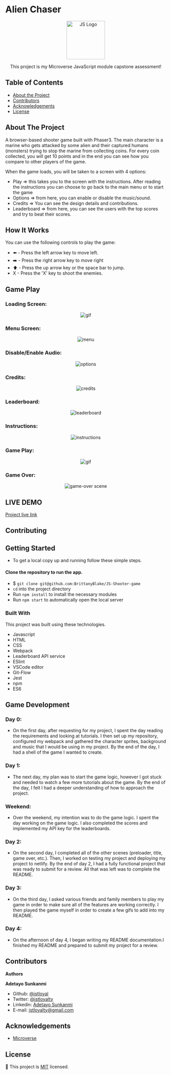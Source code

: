 # Alien Chaser

<!--
*** Thanks for checking out this README Template. If you have a suggestion that would
*** make this better, please fork the repo and create a pull request or simply open
*** an issue with the tag "enhancement".
*** Thanks again! Now go create something AMAZING! :D
-->

<!-- PROJECT SHIELDS -->

<p align="center">
  <a href="https://github.com/ebeagusamuel/to-do-APP">
    <img src="https://res.cloudinary.com/teepublic/image/private/s--7Tt9zji_--/t_Resized%20Artwork/c_fit,g_north_west,h_954,w_954/co_000000,e_outline:48/co_000000,e_outline:inner_fill:48/co_ffffff,e_outline:48/co_ffffff,e_outline:inner_fill:48/co_bbbbbb,e_outline:3:1000/c_mpad,g_center,h_1260,w_1260/b_rgb:eeeeee/c_limit,f_jpg,h_630,q_90,w_630/v1539274051/production/designs/3302114_0.jpg" alt="JS Logo" width="120" height="120">
  </a>

  <p align="center">
    This project is my Microverse JavaScript module capstone assessment!
  </p>
</p>

<!-- TABLE OF CONTENTS -->

## Table of Contents

- [About the Project](#about-the-project)
- [Contributors](#contributors)
- [Acknowledgements](#acknowledgements)
- [License](#license)

## About The Project

A browser-based shooter game built with Phaser3. The main character is a marine who gets attacked by some alien and their captured humans (monsters) trying to stop the marine from collecting coins. For every coin collected, you will get 10 points and in the end you can see how you compare to other players of the game.

When the game loads, you will be taken to a screen with 4 options:
* Play => this takes you to the screen with the instructions. After reading the instructions you can choose to go back to the main menu or to start the game
* Options => from here, you can enable or disable the music/sound.
* Credits => You can see the design details and contributions.
* Leaderboard => from here, you can see the users with the top scores and try to beat their scores.

## How It Works

You can use the following controls to play the game:
* ⬅️ - Press the left arrow key to move left.
* ➡️ - Press the right arrow key to move right
* ⬆️ - Press the up arrow key or the space bar to jump.
* X - Press the 'X' key to shoot the enemies.

## Game Play

### Loading Screen:
<p align="center">
    <img src="./assets/images/" alt="gif" >
</p>

### Menu Screen:
<p align="center">
    <img src="./assets/images/loading.png" alt="menu" >
</p>

### Disable/Enable Audio:
<p align="center">
    <img src="./assets/images/audio.png" alt="options" >
</p>

### Credits:
<p align="center">
    <img src="./assets/images/credits.png" alt="credits" >
</p>

### Leaderboard:
<p align="center">
    <img src="./assets/images/leaderboard.png" alt="leaderboard" >
</p>

### Instructions:
<p align="center">
    <img src="./assets/images/instructions.png" alt="instructions" >
</p>

### Game Play:
<p align="center">
    <img src="./assets/images/game-scene.gif" alt="gif" >
</p>

### Game Over:
<p align="center">
    <img src="./assets/images/game-over.png" alt="game-over scene" >
</p>

## LIVE DEMO
[Project live link]()

## Contributing
<!-- ABOUT THE PROJECT -->

## Getting Started
- To get a local copy up and running follow these simple steps.

#### Clone the repository to run the app.

- $ `git clone git@github.com:BrittanyBlake/JS-Shooter-game`
- `cd` into the project directory
- Run `npm install` to install the necessary modules
- Run `npm start` to automatically open the local server

### Built With

This project was built using these technologies.

- Javascript
- HTML
- CSS
- Webpack
- Leaderboard API service
- ESlint
- VSCode editor
- Git-Flow
- Jest
- npm
- ES6

<!--GAME DEVELOPMENT-->
## Game Development
### Day 0:
* On the first day, after requesting for my project, I spent the day reading the requirements and looking at tutorials. I then set up my repository, configured my webpack and gathered the character sprites, background and music that I would be using in my project. By the end of the day, I had a shell of the game I wanted to create.

### Day 1:
* The next day, my plan was to start the game logic, however I got stuck and needed to watch a few more tutorials about the game. By the end of the day, I felt I had a deeper understanding of how to approach the project.

### Weekend:
* Over the weekend, my intention was to do the game logic. I spent the day working on the game logic. I also completed the scores and implemented my API key for the leaderboards.

### Day 2:
* On the second day, I completed all of the other scenes (preloader, title, game over, etc.). Then, I worked on testing my project and deploying my project to netlify. By the end of day 2, I had a fully functional project that was ready to submit for a review. All that was left was to complete the README.

### Day 3:
* On the third day, I asked various friends and family members to play my game in order to make sure all of the features are working correctly. I then played the game myself in order to create a few gifs to add into my README.

### Day 4:
* On the afternoon of day 4,  I began writing my README documentation.I finished my README and prepared to submit my project for a review.


## Contributors

**Authors**

​**Adetayo Sunkanmi**

- Github: [@jstloyal](https://github.com/jstloyal)
- Twitter: [@jstloyalty](https://twitter.com/jstloyalty)
- Linkedin: [Adetayo Sunkanmi](https://www.linkedin.com/in/jstloyalty)
- E-mail: jstloyalty@gmail.com

<!-- ACKNOWLEDGEMENTS -->

## Acknowledgements

- [Microverse](https://www.microverse.org/)

## License

📝
This project is [MIT](https://opensource.org/licenses/MIT) licensed.
